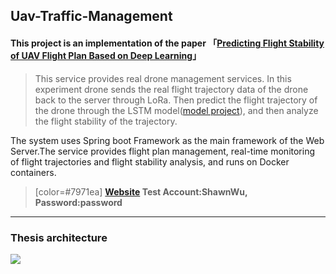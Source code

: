## Uav-Traffic-Management

#### This project is an implementation of the paper 「[Predicting Flight Stability of UAV Flight Plan Based on Deep Learning](https://ndltd.ncl.edu.tw/cgi-bin/gs32/gsweb.cgi/ccd=3esI3R/record?r1=1&h1=1)」

>This service provides real drone management services. In this experiment drone sends the real flight trajectory data of the drone back to the server through LoRa. Then predict the flight trajectory of the drone through the LSTM model([model project](https://github.com/ShawnSWu/Predict-Trajectory-LSTM-Model)), and then analyze the flight stability of the trajectory. 


The system uses Spring boot Framework as the main framework of the Web Server.The service provides flight plan management, real-time monitoring of flight trajectories and flight stability analysis, and runs on Docker containers. 



> [color=#7971ea] **[Website](http://utm-system-frontend.herokuapp.com/realtime_map/html/drone-map.html)
Test Account:ShawnWu, Password:password**

---
### Thesis architecture
![](https://i.imgur.com/V6zrzko.png)
